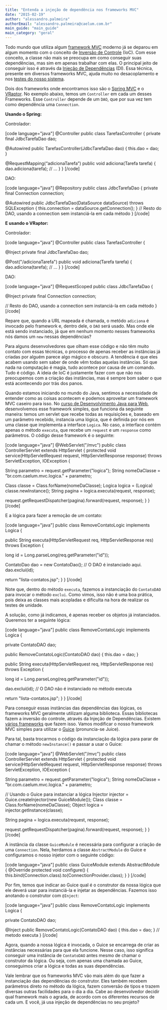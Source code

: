 ```yaml
---
title: "Entenda a injeção de dependência nos frameworks MVC"
date: "2015-02-19"
author: "alessandro.palmeira"
authorEmail: "alessandro.palmeira@caelum.com.br"
main_guide: "main_guide"
main_category: "geral"
---
```


Todo mundo que utiliza algum [framework MVC](http://pt.wikipedia.org/wiki/MVC) moderno já se deparou em algum momento com o conceito de [Inversão de Controle](http://pt.wikipedia.org/wiki/Invers%C3%A3o_de_controle) (IoC). Com esse conceito, a classe não mais se preocupa em como conseguir suas dependências, mas sim em apenas trabalhar com elas. O principal jeito de conseguir isso é através da [Injeção de Dependências](http://pt.wikipedia.org/wiki/Inje%C3%A7%C3%A3o_de_depend%C3%AAncia) (DI). Essa técnica, presente em diversos frameworks MVC, ajuda muito no desacoplamento e nos [testes do nosso sistema](https://blog.caelum.com.br/facilitando-a-manutencao-dos-testes-ao-diminuir-o-acoplamento-com-o-codigo/).

Dois dos frameworks onde encontramos isso são o [Spring MVC](http://docs.spring.io/spring/docs/current/spring-framework-reference/html/mvc.html) e o [VRaptor](http://www.vraptor.org/). No exemplo abaixo, temos um `Controller` em cada um desses Frameworks. Esse `Controller` depende de um `DAO`, que por sua vez tem como dependência uma `Connection`.

**Usando o Spring:**

Controlador:

\[code language="java"\] @Controller public class TarefasController { private final JdbcTarefaDao dao;

@Autowired public TarefasController(JdbcTarefaDao dao) { this.dao = dao; }

@RequestMapping(“adicionaTarefa”) public void adiciona(Tarefa tarefa) { dao.adiciona(tarefa); // ... } } \[/code\]

DAO:

\[code language="java"\] @Repository public class JdbcTarefaDao { private final Connection connection;

@Autowired public JdbcTarefaDao(DataSource dataSource) throws SQLException { this.connection = dataSource.getConnection(); } // Resto do DAO, usando a connection sem instanciá-la em cada método } \[/code\]

**E usando o VRaptor:**

Controlador:

\[code language="java"\] @Controller public class TarefasController {

@Inject private final JdbcTarefaDao dao;

@Post("/adicionaTarefa") public void adiciona(Tarefa tarefa) { dao.adiciona(tarefa); // ... } } \[/code\]

DAO:

\[code language="java"\] @RequestScoped public class JdbcTarefaDao {

@Inject private final Connection connection;

// Resto do DAO, usando a connection sem instanciá-la em cada método } \[/code\]

Repare que, quando a URL mapeada é chamada, o metódo `adiciona` é invocado pelo framework e, dentro dele, o `DAO` será usado. Mas onde ele está sendo instanciado, já que em nenhum momento nesses frameworks nós damos um `new` nessas dependências?

Para alguns desenvolvedores que olham esse código e não têm muito contato com essas técnicas, o processo de apenas receber as instâncias já criadas por alguém parece algo mágico e obscuro. A tendência é que eles acabem usando sem saber de onde vêm todas aquelas instâncias. Só que nada na computação é magia, tudo acontece por causa de um comando. Tudo é código. A ideia de IoC é justamente fazer com que não nos preocupemos com a criação das instâncias, mas é sempre bom saber o que está acontecendo por trás dos panos.

Quando estamos iniciando no mundo do Java, sentimos a necessidade de entender como as coisas acontecem e podemos aproveitar um framework MVC caseiro para isso. No [curso de Desenvolvimento Java para Web](https://www.caelum.com.br/curso-java-web/), desenvolvemos esse framework simples, que funciona da seguinte maneira: temos um servlet que recebe todas as requisições e, baseado em um parâmetro recebido, instancia uma lógica, que é definida por nós em uma classe que implementa a interface `Logica`. No caso, a interface contém apenas o método `executa`, que recebe um `request` e um `response` como parâmetros. O código desse framework é o seguinte:

\[code language="java"\] @WebServlet("/mvc") public class ControllerServlet extends HttpServlet { protected void service(HttpServletRequest request, HttpServletResponse response) throws ServletException, IOException {

String parametro = request.getParameter("logica"); String nomeDaClasse = "br.com.caelum.mvc.logica." + parametro;

Class classe = Class.forName(nomeDaClasse); Logica logica = (Logica) classe.newInstance(); String pagina = logica.executa(request, response);

request.getRequestDispatcher(pagina).forward(request, response); } } \[/code\]

E a lógica para fazer a remoção de um contato:

\[code language="java"\] public class RemoveContatoLogic implements Logica {

public String executa(HttpServletRequest req, HttpServletResponse res) throws Exception {

long id = Long.parseLong(req.getParameter("id"));

ContatoDao dao = new ContatoDao(); // O DAO é instanciado aqui. dao.exclui(id);

return "lista-contatos.jsp"; } } \[/code\]

Note que, dentro do método `executa`, fazemos a instanciação do `ContatoDAO` para invocar o método `exclui`. Como vimos, isso não é uma boa prática, pois deixa as classes mais acopladas e dificulta na hora de realizar os testes de unidade.

A solução, como já indicamos, é apenas receber os objetos já instanciados. Queremos ter a seguinte lógica:

\[code language="java"\] public class RemoveContatoLogic implements Logica {

private ContatoDAO dao;

public RemoveContatoLogic(ContatoDAO dao) { this.dao = dao; }

public String executa(HttpServletRequest req, HttpServletResponse res) throws Exception {

long id = Long.parseLong(req.getParameter("id"));

dao.exclui(id); // O DAO não é instanciado no método executa

return "lista-contatos.jsp"; } } \[/code\]

Para conseguir essas instâncias das dependências das lógicas, os frameworks MVC geralmente utilizam alguma biblioteca. Essas bibliotecas fazem a inversão do controle, através da Injeção de Dependências. Existem [vários frameworks](https://keyholesoftware.com/2014/02/17/dependency-injection-options-for-java/) que fazem isso. Vamos modificar o nosso framework MVC simples para utilizar o [Guice](https://github.com/google/guice) (pronuncia-se Juice).

Para tal, basta trocarmos o código da instanciação da lógica para parar de chamar o método `newInstance()` e passar a usar o Guice:

\[code language="java"\] @WebServlet("/mvc") public class ControllerServlet extends HttpServlet { protected void service(HttpServletRequest request, HttpServletResponse response) throws ServletException, IOException {

String parametro = request.getParameter("logica"); String nomeDaClasse = "br.com.caelum.mvc.logica." + parametro;

// Usando o Guice para instanciar a lógica Injector injector = Guice.createInjector(new GuiceModule()); Class classe = Class.forName(nomeDaClasse); Object logica = injector.getInstance(classe);

String pagina = logica.executa(request, response);

request.getRequestDispatcher(pagina).forward(request, response); } } \[/code\]

A instância da classe `GuiceModule` é necessária para configurar a criação de uma `Connection`. Nela, herdamos a classe `AbstractModule` do Guice e configuramos o nosso injetor com o seguinte código:

\[code language="java"\] public class GuiceModule extends AbstractModule { @Override protected void configure() { this.bind(Connection.class).to(ConnectionProvider.class); } } \[/code\]

Por fim, temos que indicar ao Guice qual é o construtor da nossa lógica que ele deverá usar para instanciá-la e injetar as dependências. Fazemos isso anotando o construtor com `@Inject`:

\[code language="java"\] public class RemoveContatoLogic implements Logica {

private ContatoDAO dao;

@Inject public RemoveContatoLogic(ContatoDAO dao) { this.dao = dao; } // metodo executa } \[/code\]

Agora, quando a nossa lógica é invocada, o Guice se encarrega de criar as instâncias necessárias para que ela funcione. Nesse caso, isso significa conseguir uma instância de `ContatoDAO` antes mesmo de chamar o construtor da lógica. Ou seja, com apenas uma chamada ao Guice, conseguimos criar a lógica e todas as suas dependências.

Vale lembrar que os frameworks MVC vão mais além do que fazer a instanciação das dependências do construtor. Eles também recebem parâmetros direto no método da lógica, fazem conversão de tipos e trazem diversas outras facilidades para o dia a dia. Cabe ao desenvolvedor decidir qual framework mais o agrada, de acordo com os diferentes recursos de cada um. E você, já usa injeção de dependências no seu projeto?
